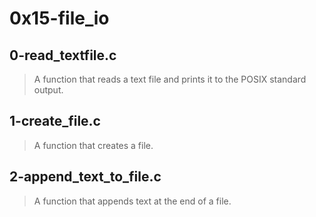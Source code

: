 # 0x15-file_io

## 0-read_textfile.c

> A function that reads a text file and prints it to the POSIX standard output.

## 1-create_file.c

> A function that creates a file.

## 2-append_text_to_file.c

> A function that appends text at the end of a file.
